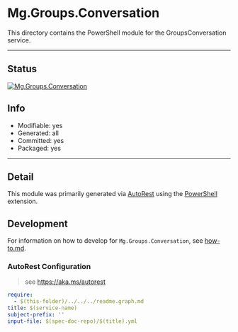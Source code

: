 <!-- region Generated -->
# Mg.Groups.Conversation
This directory contains the PowerShell module for the GroupsConversation service.

---
## Status
[![Mg.Groups.Conversation](https://img.shields.io/powershellgallery/v/Mg.Groups.Conversation.svg?style=flat-square&label=Mg.Groups.Conversation "Mg.Groups.Conversation")](https://www.powershellgallery.com/packages/Mg.Groups.Conversation/)

## Info
- Modifiable: yes
- Generated: all
- Committed: yes
- Packaged: yes

---
## Detail
This module was primarily generated via [AutoRest](https://github.com/Azure/autorest) using the [PowerShell](https://github.com/Azure/autorest.powershell) extension.

## Development
For information on how to develop for `Mg.Groups.Conversation`, see [how-to.md](how-to.md).
<!-- endregion -->

### AutoRest Configuration

> see https://aka.ms/autorest

``` yaml
require:
  - $(this-folder)/../../../readme.graph.md
title: $(service-name)
subject-prefix: ''
input-file: $(spec-doc-repo)/$(title).yml
```
